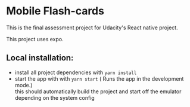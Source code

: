 # Mobile Flash-cards

This is the final assessment project for Udacity's React native project.

This project uses expo.


## Local installation:

-   install all project dependencies with `yarn install`
-   start the app with with `yarn start`
    ( Runs the app in the development mode.)<br>
this should automatically build the project and start off the emulator
depending on the system config 